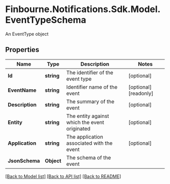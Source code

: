 # Finbourne.Notifications.Sdk.Model.EventTypeSchema
An EventType object

## Properties

Name | Type | Description | Notes
------------ | ------------- | ------------- | -------------
**Id** | **string** | The identifier of the event type | [optional] 
**EventName** | **string** | Identifier name of the event | [optional] [readonly] 
**Description** | **string** | The summary of the event | [optional] 
**Entity** | **string** | The entity against which the event originated | [optional] 
**Application** | **string** | The application associated with the event | [optional] 
**JsonSchema** | **Object** | The schema of the event | 

[[Back to Model list]](../README.md#documentation-for-models) [[Back to API list]](../README.md#documentation-for-api-endpoints) [[Back to README]](../README.md)


